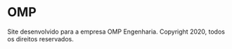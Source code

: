 # OMP
Site desenvolvido para a empresa OMP Engenharia. Copyright 2020, todos os direitos reservados.